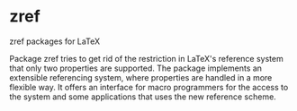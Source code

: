 # zref

zref packages for LaTeX


Package zref tries to get rid of the restriction
in LaTeX's reference system that only two properties are
supported. The package implements an extensible referencing
system, where properties are handled in a more flexible way.
It offers an interface for macro programmers for the access
to the system and some applications that uses the new
reference scheme.
